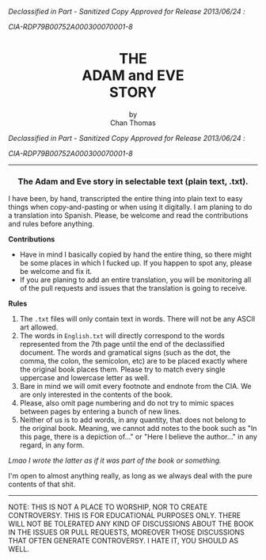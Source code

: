 *Declassified in Part - Sanitized Copy Approved for Release 2013/06/24 :*

*CIA-RDP79B00752A000300070001-8*

<h1 align="center">THE <br>ADAM and EVE<br>STORY</h1>
<p align="center">
by <br>
Chan Thomas <br>
</p>

*Declassified in Part - Sanitized Copy Approved for Release 2013/06/24 :*

*CIA-RDP79B00752A000300070001-8*

<hr>
<h3 align="center">
The Adam and Eve story in selectable text (plain text, .txt). <br>
</h3>

I have been, by hand, transcripted the entire thing into plain text to easy things when copy-and-pasting or when using it digitally. I am planing to do a translation into Spanish. Please, be welcome and read the contributions and rules before anything.

**Contributions**
- Have in mind I basically copied by hand the entire thing, so there might be some places in which I fucked up. If you happen to spot any, please be welcome and fix it.
- If you are planing to add an entire translation, you will be monitoring all of the pull requests and issues that the translation is going to receive.

**Rules**
1. The `.txt` files will only contain text in words. There will not be any ASCII art allowed.
2. The words in `English.txt` will directly correspond to the words represented from the 7th page until the end of the declassified document. The words and gramatical signs (such as the dot, the comma, the colon, the semicolon, etc) are to be placed exactly where the original book places them. Please try to match every single uppercase and lowercase letter as well.
3. Bare in mind we will omit every footnote and endnote from the CIA. We are only interested in the contents of the book.
4. Please, also omit page numbering and do not try to mimic spaces between pages by entering a bunch of new lines.
5. Neither of us is to add words, in any quantity, that does not belong to the original book. Meaning, we cannot add notes to the book such as "In this page, there is a depiction of..." or "Here I believe the author..." in any regard, in any form.

*Lmao I wrote the latter as if it was part of the book or something.*

I'm open to almost anything really, as long as we always deal with the pure contents of that shit.

<hr>

NOTE: THIS IS NOT A PLACE TO WORSHIP, NOR TO CREATE CONTROVERSY. THIS IS FOR EDUCATIONAL PURPOSES ONLY. THERE WILL NOT BE TOLERATED ANY KIND OF DISCUSSIONS ABOUT THE BOOK IN THE ISSUES OR PULL REQUESTS, MOREOVER THOSE DISCUSSIONS THAT OFTEN GENERATE CONTROVERSY. I HATE IT, YOU SHOULD AS WELL.
